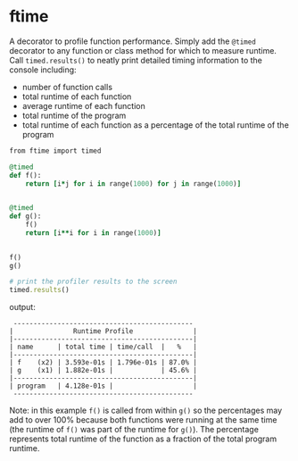 # ftime

A decorator to profile function performance. 
Simply add the ```@timed``` decorator to any function or class method for which to measure runtime. 
Call ```timed.results()``` to neatly print detailed timing information to the console including:
   - number of function calls
   - total runtime of each function
   - average runtime of each function
   - total runtime of the program
   - total runtime of each function as a percentage of the total runtime of the program
   
```ruby
from ftime import timed

@timed
def f():
    return [i*j for i in range(1000) for j in range(1000)]
    

@timed
def g():
    f()
    return [i**i for i in range(1000)]

    
f()
g()

# print the profiler results to the screen
timed.results()
```

output: 
```
 --------------------------------------------- 
|               Runtime Profile               |
|---------------------------------------------|
| name      | total time | time/call  |   %   |
|---------------------------------------------|
| f    (x2) | 3.593e-01s | 1.796e-01s | 87.0% |
| g    (x1) | 1.882e-01s |            | 45.6% |
|---------------------------------------------|
| program   | 4.128e-01s |                    |
 --------------------------------------------- 
```

Note: in this example ```f()``` is called from within ```g()``` so the percentages may add to over 100% because both functions were running at the same time (the runtime of ```f()``` was part of the runtime for ```g()```). The percentage represents total runtime of the function as a fraction of the total program runtime. 
